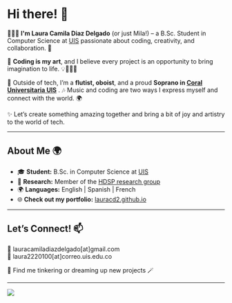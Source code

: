 # Hi there! 👋 

👩🏻‍💻 **I'm Laura Camila Diaz Delgado** (or just Mila!) – a B.Sc. Student in Computer Science at [UIS](https://www.uis.edu.co) passionate about coding, creativity, and collaboration. 🌟

🎨 **Coding is my art**, and I believe every project is an opportunity to bring imagination to life. 💡👩🏻‍💻

🎼 Outside of tech, I’m a **flutist, oboist**, and a proud **Soprano in [Coral Universitaria UIS](https://www.instagram.com/coraluniversitariauis.oficial/)** . 🎶 Music and coding are two ways I express myself and connect with the world. 🌍

✨ Let’s create something amazing together and bring a bit of joy and artistry to the world of tech. 

---

## About Me 🌍
- 🎓 **Student:** B.Sc. in Computer Science at [UIS](https://www.uis.edu.co)  
- 🔬 **Research:** Member of the [HDSP research group](https://hdspgroup.github.io/) 
- 🌍 **Languages:** English | Spanish | French
- 🌐 **Check out my portfolio:** [lauracd2.github.io](https://lauracd2.github.io/)

---

## Let’s Connect! 📫  
💌 lauracamiladiazdelgado[at]gmail.com  
💌 laura2220100[at]correo.uis.edu.co 

🌟 Find me tinkering or dreaming up new projects 🪄  

---

![](https://komarev.com/ghpvc/?username=LauraCD2&style=plastic&label=My-Fans&color=ff69b4)


<!--
**LauraCD2/LauraCD2** is a ✨ _special_ ✨ repository because its `README.md` (this file) appears on your GitHub profile.

Here are some ideas to get you started:

- 🔭 I’m currently working on ...
- 🌱 I’m currently learning ...
- 👯 I’m looking to collaborate on ...
- 🤔 I’m looking for help with ...
- 💬 Ask me about ...
- 📫 How to reach me: ...
- 😄 Pronouns: ...
- ⚡ Fun fact: ...
-->
